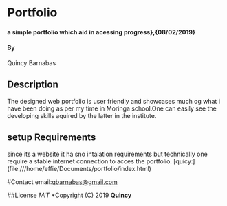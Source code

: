 # Portfolio
#### a simple portfolio which aid in acessing progress},{08/02/2019}
#### By
Quincy Barnabas
## Description
The designed web portfolio is user friendly and showcases much og what i have been doing as per my time in Moringa school.One can easily see the developing skills aquired by the latter in the institute.
## setup Requirements
since its a website it ha sno intalation requirements but technically one require a stable internet connection to acces the portfolio.
[quicy:] (file:///home/effie/Documents/portfolio/index.html)

#Contact
email:qbarnabas@gmail.com

##License
*MIT*
*Copyright (C) 2019 **Quincy**
